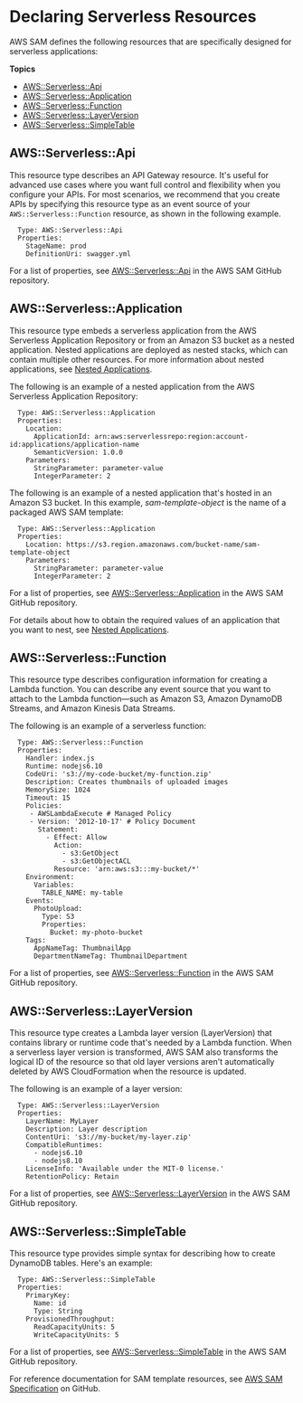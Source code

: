 # Declaring Serverless Resources<a name="serverless-sam-template"></a>

AWS SAM defines the following resources that are specifically designed for serverless applications:

**Topics**
+ [AWS::Serverless::Api](#serverless-sam-template-api)
+ [AWS::Serverless::Application](#serverless-sam-template-application)
+ [AWS::Serverless::Function](#serverless-sam-template-function)
+ [AWS::Serverless::LayerVersion](#serverless-sam-template-layerversion)
+ [AWS::Serverless::SimpleTable](#serverless-sam-template-simpletable)

## AWS::Serverless::Api<a name="serverless-sam-template-api"></a>

This resource type describes an API Gateway resource\. It's useful for advanced use cases where you want full control and flexibility when you configure your APIs\. For most scenarios, we recommend that you create APIs by specifying this resource type as an event source of your `AWS::Serverless::Function` resource, as shown in the following example\.

```
  Type: AWS::Serverless::Api
  Properties:
    StageName: prod
    DefinitionUri: swagger.yml
```

For a list of properties, see [AWS::Serverless::Api](https://github.com/awslabs/serverless-application-model/blob/master/versions/2016-10-31.md#awsserverlessapi) in the AWS SAM GitHub repository\.

## AWS::Serverless::Application<a name="serverless-sam-template-application"></a>

This resource type embeds a serverless application from the AWS Serverless Application Repository or from an Amazon S3 bucket as a nested application\. Nested applications are deployed as nested stacks, which can contain multiple other resources\. For more information about nested applications, see [Nested Applications](serverless-sam-template-nested-applications.md)\.

The following is an example of a nested application from the AWS Serverless Application Repository:

```
  Type: AWS::Serverless::Application
  Properties:
    Location:
      ApplicationId: arn:aws:serverlessrepo:region:account-id:applications/application-name
      SemanticVersion: 1.0.0
    Parameters:
      StringParameter: parameter-value
      IntegerParameter: 2
```

The following is an example of a nested application that's hosted in an Amazon S3 bucket\. In this example, *sam\-template\-object* is the name of a packaged AWS SAM template:

```
  Type: AWS::Serverless::Application
  Properties:
    Location: https://s3.region.amazonaws.com/bucket-name/sam-template-object
    Parameters:
      StringParameter: parameter-value
      IntegerParameter: 2
```

For a list of properties, see [AWS::Serverless::Application](https://github.com/awslabs/serverless-application-model/blob/master/versions/2016-10-31.md#awsserverlessapplication) in the AWS SAM GitHub repository\.

For details about how to obtain the required values of an application that you want to nest, see [Nested Applications](serverless-sam-template-nested-applications.md)\.

## AWS::Serverless::Function<a name="serverless-sam-template-function"></a>

This resource type describes configuration information for creating a Lambda function\. You can describe any event source that you want to attach to the Lambda function—such as Amazon S3, Amazon DynamoDB Streams, and Amazon Kinesis Data Streams\.

The following is an example of a serverless function:

```
  Type: AWS::Serverless::Function
  Properties:
    Handler: index.js
    Runtime: nodejs6.10
    CodeUri: 's3://my-code-bucket/my-function.zip'
    Description: Creates thumbnails of uploaded images
    MemorySize: 1024
    Timeout: 15
    Policies:
     - AWSLambdaExecute # Managed Policy
     - Version: '2012-10-17' # Policy Document
       Statement:
         - Effect: Allow
           Action:
             - s3:GetObject
             - s3:GetObjectACL
           Resource: 'arn:aws:s3:::my-bucket/*'
    Environment:
      Variables:
        TABLE_NAME: my-table
    Events:
      PhotoUpload:
        Type: S3
        Properties:
          Bucket: my-photo-bucket
    Tags:
      AppNameTag: ThumbnailApp
      DepartmentNameTag: ThumbnailDepartment
```

For a list of properties, see [AWS::Serverless::Function](https://github.com/awslabs/serverless-application-model/blob/master/versions/2016-10-31.md#awsserverlessfunction) in the AWS SAM GitHub repository\.

## AWS::Serverless::LayerVersion<a name="serverless-sam-template-layerversion"></a>

This resource type creates a Lambda layer version \(LayerVersion\) that contains library or runtime code that's needed by a Lambda function\. When a serverless layer version is transformed, AWS SAM also transforms the logical ID of the resource so that old layer versions aren't automatically deleted by AWS CloudFormation when the resource is updated\.

The following is an example of a layer version:

```
  Type: AWS::Serverless::LayerVersion
  Properties:
    LayerName: MyLayer
    Description: Layer description
    ContentUri: 's3://my-bucket/my-layer.zip'
    CompatibleRuntimes:
      - nodejs6.10
      - nodejs8.10
    LicenseInfo: 'Available under the MIT-0 license.'
    RetentionPolicy: Retain
```

For a list of properties, see [AWS::Serverless::LayerVersion](https://github.com/awslabs/serverless-application-model/blob/master/versions/2016-10-31.md#awsserverlesslayerversion) in the AWS SAM GitHub repository\.

## AWS::Serverless::SimpleTable<a name="serverless-sam-template-simpletable"></a>

 This resource type provides simple syntax for describing how to create DynamoDB tables\. Here's an example:

```
  Type: AWS::Serverless::SimpleTable
  Properties:
    PrimaryKey:
      Name: id
      Type: String
    ProvisionedThroughput:
      ReadCapacityUnits: 5
      WriteCapacityUnits: 5
```

For a list of properties, see [AWS::Serverless::SimpleTable](https://github.com/awslabs/serverless-application-model/blob/master/versions/2016-10-31.md#awsserverlesssimpletable) in the AWS SAM GitHub repository\.

For reference documentation for SAM template resources, see [AWS SAM Specification](https://github.com/awslabs/serverless-application-model/blob/master/versions/2016-10-31.md) on GitHub\.
